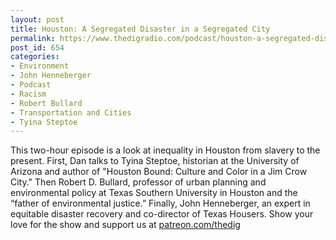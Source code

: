 ```yaml
---
layout: post
title: Houston: A Segregated Disaster in a Segregated City
permalink: https://www.thedigradio.com/podcast/houston-a-segregated-disaster-in-a-segregated-city/index.html
post_id: 654
categories: 
- Environment
- John Henneberger
- Podcast
- Racism
- Robert Bullard
- Transportation and Cities
- Tyina Steptoe
---
```


This two-hour episode is a look at inequality in Houston from slavery to the present. First, Dan talks to Tyina Steptoe, historian at the University of Arizona and author of "Houston Bound: Culture and Color in a Jim Crow City." Then Robert D. Bullard, professor of urban planning and environmental policy at Texas Southern University in Houston and the “father of environmental justice.” Finally, John Henneberger, an expert in equitable disaster recovery and co-director of Texas Housers. Show your love for the show and support us at 
[patreon.com/thedig](patreon.com/thedig  )